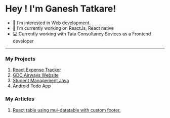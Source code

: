<h1>Hey ! I'm Ganesh Tatkare!</h1>

- 👀 I’m interested in Web development.
- 🌱 I’m currently working on ReactJs, React native
- :computer: Currently working with Tata Consultancy Sevices as a Frontend developer
<hr>

<h3>My Projects</h3>
<ol>
  <li><a href="https://github.com/ganesh-tatkare/React-Expense-Tracker">React Expense Tracker</a></li>
  <li><a href="https://github.com/ganesh-tatkare/GDC-Airways-Website">GDC Airways Website</a></li>
  <li><a href="https://github.com/ganesh-tatkare/Student-Management-Java">Student Management Java</a></li>
  <li><a href="https://github.com/ganesh-tatkare/android-todo-react-native"> Android Todo App</a></li>
</ol>

<h3>My Articles</h3>
<ol>
  <li><a href="https://medium.com/@gtatkare42/responsive-react-table-with-mui-datatables-with-footer-efcf6cc4505c">React table using mui-datatable with custom footer.</a></li>
</ol>

<!---
ganesh-tatkare/ganesh-tatkare is a ✨ special ✨ repository because its `README.md` (this file) appears on your GitHub profile.
You can click the Preview link to take a look at your changes.
--->
